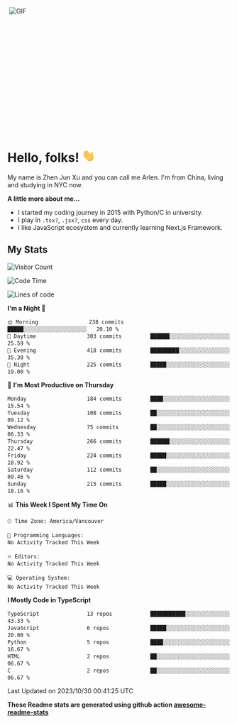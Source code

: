 <img align="right" alt="GIF" src="https://media.giphy.com/media/xUA7bdpLxQhsSQdyog/giphy.gif" width="500" height="320" />

# Hello, folks! <img src="https://raw.githubusercontent.com/arlenxuzj/arlenxuzj/master/assets/wave.gif" width="30px">

My name is Zhen Jun Xu and you can call me Arlen. I'm from China, living and studying in NYC now.

**A little more about me...**

 - I started my coding journey in 2015 with Python/C in university.
 - I play in `.tsx?`, `.jsx?`, `css` every day.
 - I like JavaScript ecosystem and currently learning Next.js Framework.

## My Stats

![Visitor Count](https://komarev.com/ghpvc/?username=arlenxuzj&color=blue&label=Profile+Views)

<!--START_SECTION:waka-->
![Code Time](http://img.shields.io/badge/Code%20Time-3%2C340%20hrs%2022%20mins-blue)

![Lines of code](https://img.shields.io/badge/From%20Hello%20World%20I%27ve%20Written-1.5%20million%20lines%20of%20code-blue)

**I'm a Night 🦉** 

```text
🌞 Morning                238 commits         █████░░░░░░░░░░░░░░░░░░░░   20.10 % 
🌆 Daytime                303 commits         ██████░░░░░░░░░░░░░░░░░░░   25.59 % 
🌃 Evening                418 commits         █████████░░░░░░░░░░░░░░░░   35.30 % 
🌙 Night                  225 commits         █████░░░░░░░░░░░░░░░░░░░░   19.00 % 
```
📅 **I'm Most Productive on Thursday** 

```text
Monday                   184 commits         ████░░░░░░░░░░░░░░░░░░░░░   15.54 % 
Tuesday                  108 commits         ██░░░░░░░░░░░░░░░░░░░░░░░   09.12 % 
Wednesday                75 commits          ██░░░░░░░░░░░░░░░░░░░░░░░   06.33 % 
Thursday                 266 commits         ██████░░░░░░░░░░░░░░░░░░░   22.47 % 
Friday                   224 commits         █████░░░░░░░░░░░░░░░░░░░░   18.92 % 
Saturday                 112 commits         ██░░░░░░░░░░░░░░░░░░░░░░░   09.46 % 
Sunday                   215 commits         █████░░░░░░░░░░░░░░░░░░░░   18.16 % 
```


📊 **This Week I Spent My Time On** 

```text
🕑︎ Time Zone: America/Vancouver

💬 Programming Languages: 
No Activity Tracked This Week

🔥 Editors: 
No Activity Tracked This Week

💻 Operating System: 
No Activity Tracked This Week
```

**I Mostly Code in TypeScript** 

```text
TypeScript               13 repos            ███████████░░░░░░░░░░░░░░   43.33 % 
JavaScript               6 repos             █████░░░░░░░░░░░░░░░░░░░░   20.00 % 
Python                   5 repos             ████░░░░░░░░░░░░░░░░░░░░░   16.67 % 
HTML                     2 repos             ██░░░░░░░░░░░░░░░░░░░░░░░   06.67 % 
C                        2 repos             ██░░░░░░░░░░░░░░░░░░░░░░░   06.67 % 
```




 Last Updated on 2023/10/30 00:41:25 UTC
<!--END_SECTION:waka-->

**These Readme stats are generated using github action [awesome-readme-stats](https://github.com/anmol098/waka-readme-stats)**

